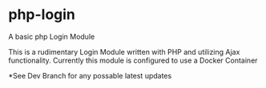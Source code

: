 # php-login
A basic php Login Module 

This is a rudimentary Login Module written with PHP and utilizing Ajax functionality. 
Currently this module is configured to use a Docker Container


*See Dev Branch for any possable latest updates
